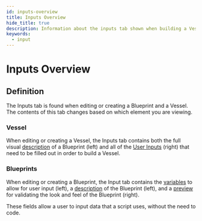 ```yaml
---
id: inputs-overview
title: Inputs Overview
hide_title: true
description: Information about the inputs tab shown when building a Vessel with a Blueprint.
keywords:
  - input
---
```


# Inputs Overview

## Definition

The Inputs tab is found when editing or creating a Blueprint and a Vessel. The contents of this tab changes based on which element you are viewing.

### Vessel

When editing or creating a Vessel, the Inputs tab contains both the full visual [description](blueprint-description.md) of a Blueprint \(left\) and all of the [User Inputs](vessel-inputs.md) \(right\) that need to be filled out in order to build a Vessel.


### Blueprints

When editing or creating a Blueprint, the Input tab contains the [variables](blueprint-variables.md) to allow for user input (left), a [description](blueprint-description.md) of the Blueprint (left), and a [preview](blueprint-preview.md) for validating the look and feel of the Blueprint (right).


These fields allow a user to input data that a script uses, without the need to code.